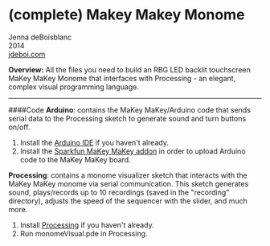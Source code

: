 (complete) Makey Makey Monome
==============

Jenna deBoisblanc<br>
2014<br>
[jdeboi.com](http://jdeboi.com/makey-makey-monome/)

**Overview:** All the files you need to build an RBG LED backlit touchscreen MaKey MaKey Monome that interfaces with Processing - an elegant, complex visual programming language.
<hr>

####Code
**Arduino**: contains the MaKey MaKey/Arduino code that sends serial data to the Processing sketch to generate sound and turn buttons on/off.

1. Install the [Arduino IDE](http://arduino.cc/en/Main/Software) if you haven't already.
2. Install the [Sparkfun MaKey MaKey addon](https://learn.sparkfun.com/tutorials/makey-makey-advanced-guide/installing-the-arduino-addon) in order to upload Arduino code to the MaKey MaKey board.

**Processing**: contains a monome visualizer sketch that interacts with the MaKey MaKey monome via serial communication. This sketch generates sound, plays/records up to 10 recordings (saved in the "recording" directory), adjusts the speed of the sequencer with the slider, and much more.  

1. Install [Processing](https://www.processing.org/download/) if you haven't already.
2. Run monomeVisual.pde in Processing.
